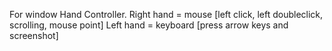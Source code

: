For window Hand Controller.
  Right hand = mouse [left click, left doubleclick, scrolling, mouse point]
  Left hand = keyboard [press arrow keys and screenshot]
  
      
